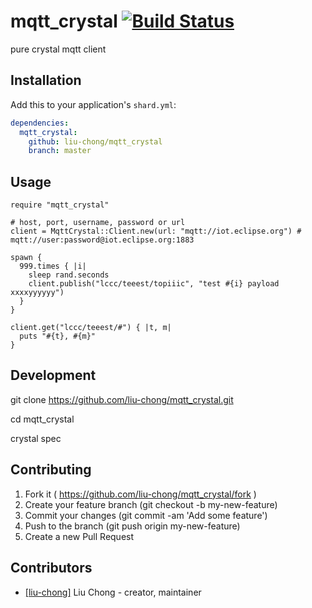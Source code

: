 # mqtt_crystal [![Build Status](https://api.travis-ci.org/liu-chong/mqtt_crystal.svg)](https://travis-ci.org/liu-chong/mqtt_crystal)

pure crystal mqtt client

## Installation

Add this to your application's `shard.yml`:

```yaml
dependencies:
  mqtt_crystal:
    github: liu-chong/mqtt_crystal
    branch: master
```

## Usage

```crystal
require "mqtt_crystal"

# host, port, username, password or url
client = MqttCrystal::Client.new(url: "mqtt://iot.eclipse.org") # mqtt://user:password@iot.eclipse.org:1883

spawn {
  999.times { |i|
    sleep rand.seconds
    client.publish("lccc/teeest/topiiic", "test #{i} payload xxxxyyyyyy")
  }
}

client.get("lccc/teeest/#") { |t, m|
  puts "#{t}, #{m}"
}
```

## Development

git clone https://github.com/liu-chong/mqtt_crystal.git

cd mqtt_crystal

crystal spec

## Contributing

1. Fork it ( https://github.com/liu-chong/mqtt_crystal/fork )
2. Create your feature branch (git checkout -b my-new-feature)
3. Commit your changes (git commit -am 'Add some feature')
4. Push to the branch (git push origin my-new-feature)
5. Create a new Pull Request

## Contributors

- [[liu-chong]](https://github.com/liu-chong) Liu Chong - creator, maintainer
